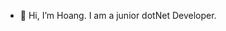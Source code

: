 - 👋 Hi, I’m Hoang. I am a junior dotNet Developer.

<!---
IHateMyWork/IHateMyWork is a ✨ special ✨ repository because its `README.md` (this file) appears on your GitHub profile.
You can click the Preview link to take a look at your changes.
--->
